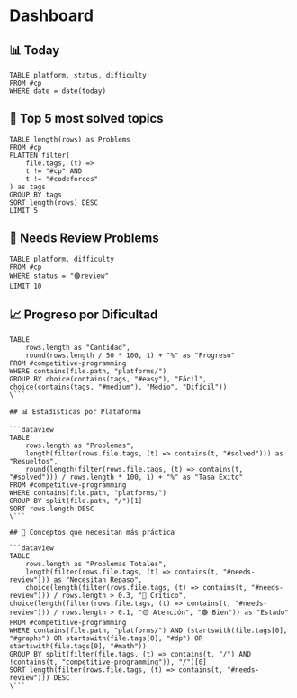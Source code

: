 # Dashboard
## 📊 Today
```dataview
TABLE platform, status, difficulty 
FROM #cp
WHERE date = date(today) 
```

## 🎯 Top 5 most solved topics
```dataview
TABLE length(rows) as Problems
FROM #cp 
FLATTEN filter(
	file.tags, (t) => 
	t != "#cp" AND
	t != "#codeforces"
) as tags
GROUP BY tags
SORT length(rows) DESC
LIMIT 5
```

## 🔄 Needs Review Problems
```dataview
TABLE platform, difficulty
FROM #cp 
WHERE status = "🟣review"
LIMIT 10
```

## 📈 Progreso por Dificultad
```dataview
TABLE 
    rows.length as "Cantidad",
    round(rows.length / 50 * 100, 1) + "%" as "Progreso"
FROM #competitive-programming 
WHERE contains(file.path, "platforms/")
GROUP BY choice(contains(tags, "#easy"), "Fácil", choice(contains(tags, "#medium"), "Medio", "Difícil"))
\```

## 📊 Estadísticas por Plataforma

```dataview
TABLE 
    rows.length as "Problemas",
    length(filter(rows.file.tags, (t) => contains(t, "#solved"))) as "Resueltos",
    round(length(filter(rows.file.tags, (t) => contains(t, "#solved"))) / rows.length * 100, 1) + "%" as "Tasa Éxito"
FROM #competitive-programming 
WHERE contains(file.path, "platforms/")
GROUP BY split(file.path, "/")[1]
SORT rows.length DESC
\```

## 🎯 Conceptos que necesitan más práctica

```dataview
TABLE 
    rows.length as "Problemas Totales",
    length(filter(rows.file.tags, (t) => contains(t, "#needs-review"))) as "Necesitan Repaso",
    choice(length(filter(rows.file.tags, (t) => contains(t, "#needs-review"))) / rows.length > 0.3, "🔴 Crítico", choice(length(filter(rows.file.tags, (t) => contains(t, "#needs-review"))) / rows.length > 0.1, "🟡 Atención", "🟢 Bien")) as "Estado"
FROM #competitive-programming 
WHERE contains(file.path, "platforms/") AND (startswith(file.tags[0], "#graphs") OR startswith(file.tags[0], "#dp") OR startswith(file.tags[0], "#math"))
GROUP BY split(filter(file.tags, (t) => contains(t, "/") AND !contains(t, "competitive-programming")), "/")[0]
SORT length(filter(rows.file.tags, (t) => contains(t, "#needs-review"))) DESC
\```